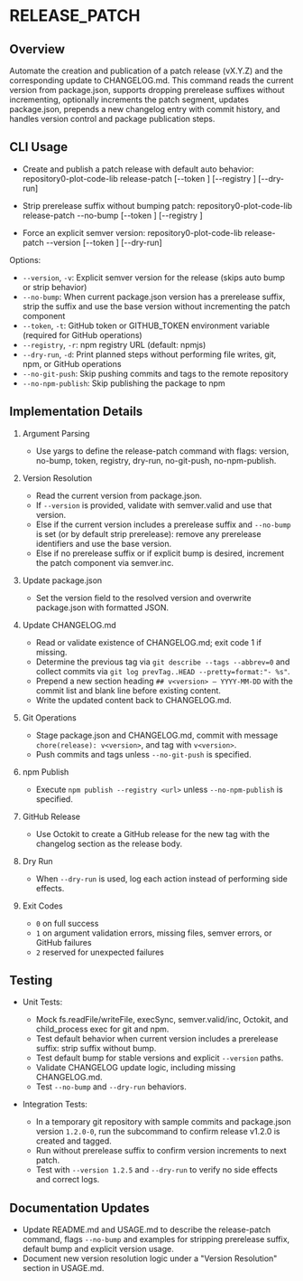 # RELEASE_PATCH

## Overview
Automate the creation and publication of a patch release (vX.Y.Z) and the corresponding update to CHANGELOG.md. This command reads the current version from package.json, supports dropping prerelease suffixes without incrementing, optionally increments the patch segment, updates package.json, prepends a new changelog entry with commit history, and handles version control and package publication steps.

## CLI Usage

- Create and publish a patch release with default auto behavior:
  repository0-plot-code-lib release-patch [--token <token>] [--registry <url>] [--dry-run]

- Strip prerelease suffix without bumping patch:
  repository0-plot-code-lib release-patch --no-bump [--token <token>] [--registry <url>]

- Force an explicit semver version:
  repository0-plot-code-lib release-patch --version <version> [--token <token>] [--dry-run]

Options:
- `--version`, `-v`: Explicit semver version for the release (skips auto bump or strip behavior)
- `--no-bump`: When current package.json version has a prerelease suffix, strip the suffix and use the base version without incrementing the patch component
- `--token`, `-t`: GitHub token or GITHUB_TOKEN environment variable (required for GitHub operations)
- `--registry`, `-r`: npm registry URL (default: npmjs)
- `--dry-run`, `-d`: Print planned steps without performing file writes, git, npm, or GitHub operations
- `--no-git-push`: Skip pushing commits and tags to the remote repository
- `--no-npm-publish`: Skip publishing the package to npm

## Implementation Details

1. Argument Parsing
   - Use yargs to define the release-patch command with flags: version, no-bump, token, registry, dry-run, no-git-push, no-npm-publish.

2. Version Resolution
   - Read the current version from package.json.
   - If `--version` is provided, validate with semver.valid and use that version.
   - Else if the current version includes a prerelease suffix and `--no-bump` is set (or by default strip prerelease): remove any prerelease identifiers and use the base version.
   - Else if no prerelease suffix or if explicit bump is desired, increment the patch component via semver.inc.

3. Update package.json
   - Set the version field to the resolved version and overwrite package.json with formatted JSON.

4. Update CHANGELOG.md
   - Read or validate existence of CHANGELOG.md; exit code 1 if missing.
   - Determine the previous tag via `git describe --tags --abbrev=0` and collect commits via `git log prevTag..HEAD --pretty=format:"- %s"`.
   - Prepend a new section heading `## v<version> – YYYY-MM-DD` with the commit list and blank line before existing content.
   - Write the updated content back to CHANGELOG.md.

5. Git Operations
   - Stage package.json and CHANGELOG.md, commit with message `chore(release): v<version>`, and tag with `v<version>`.
   - Push commits and tags unless `--no-git-push` is specified.

6. npm Publish
   - Execute `npm publish --registry <url>` unless `--no-npm-publish` is specified.

7. GitHub Release
   - Use Octokit to create a GitHub release for the new tag with the changelog section as the release body.

8. Dry Run
   - When `--dry-run` is used, log each action instead of performing side effects.

9. Exit Codes
   - `0` on full success
   - `1` on argument validation errors, missing files, semver errors, or GitHub failures
   - `2` reserved for unexpected failures

## Testing

- Unit Tests:
  - Mock fs.readFile/writeFile, execSync, semver.valid/inc, Octokit, and child_process exec for git and npm.
  - Test default behavior when current version includes a prerelease suffix: strip suffix without bump.
  - Test default bump for stable versions and explicit `--version` paths.
  - Validate CHANGELOG update logic, including missing CHANGELOG.md.
  - Test `--no-bump` and `--dry-run` behaviors.

- Integration Tests:
  - In a temporary git repository with sample commits and package.json version `1.2.0-0`, run the subcommand to confirm release v1.2.0 is created and tagged.
  - Run without prerelease suffix to confirm version increments to next patch.
  - Test with `--version 1.2.5` and `--dry-run` to verify no side effects and correct logs.

## Documentation Updates

- Update README.md and USAGE.md to describe the release-patch command, flags `--no-bump` and examples for stripping prerelease suffix, default bump and explicit version usage.
- Document new version resolution logic under a "Version Resolution" section in USAGE.md.